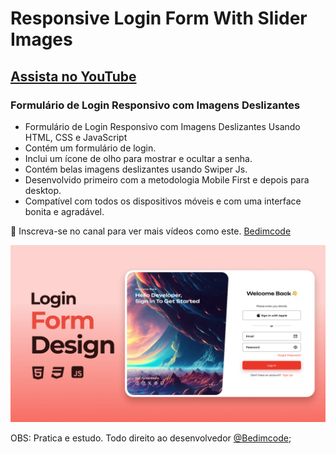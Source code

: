 # Responsive Login Form With Slider Images
## [Assista no YouTube](https://youtu.be/lO6Z4giY-jk)
### Formulário de Login Responsivo com Imagens Deslizantes

- Formulário de Login Responsivo com Imagens Deslizantes Usando HTML, CSS e JavaScript
- Contém um formulário de login.
- Inclui um ícone de olho para mostrar e ocultar a senha.
- Contém belas imagens deslizantes usando Swiper Js.
- Desenvolvido primeiro com a metodologia Mobile First e depois para desktop.
- Compatível com todos os dispositivos móveis e com uma interface bonita e agradável.

💙 Inscreva-se no canal para ver mais vídeos como este. [Bedimcode](https://www.youtube.com/@Bedimcode)

![img de pré-visualização](/preview.png)

OBS: Pratica e estudo. Todo direito ao desenvolvedor [@Bedimcode](https://github.com/bedimcode);